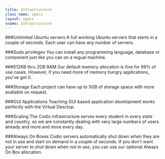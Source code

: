 ```yaml
---
title: Infrastructure
class_name: specs
layout: specs
sname: Infrastructure
---
```

###Unlimited Ubuntu servers
A full working Ubuntu servers that starts in a couple of seconds. Each user can have any number of servers.

###Sudo privileges
You can install any programming language, database or component just like you can on a regual machine.

###512KB thru 2GB RAM
Our default memory allocation is fine for 99% of use cases. However, if you need more of memory hungry applications, you've got it.

###Storage
Each project can have up to 5GB of storage space with more avaliable on request.

###GUI Applications
Teaching GUI based application development works perfectly with the Virtual Desctop.

###Scaling
The Codio infrastructure serves every student in every state and country, so we are constantly dealing with very large numbers of users already and more and more every day.

###Always On Boxes
Codio servers automatically shut down when they are not in use and start on demand in a couple of seconds. If you don't want your server to shut down when not in use, you can use our optional Always On Box allocation.
